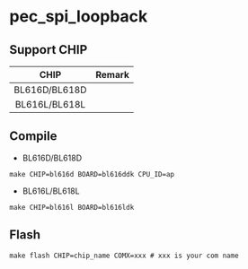 # pec_spi_loopback


## Support CHIP

|      CHIP        | Remark |
|:----------------:|:------:|
|BL616D/BL618D     |        |
|BL616L/BL618L     |        |

## Compile

- BL616D/BL618D

```
make CHIP=bl616d BOARD=bl616ddk CPU_ID=ap
```

- BL616L/BL618L

```
make CHIP=bl616l BOARD=bl616ldk
```

## Flash

```
make flash CHIP=chip_name COMX=xxx # xxx is your com name
```
